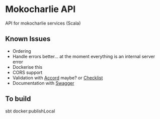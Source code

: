 # Mokocharlie API

API for mokocharlie services (Scala)

## Known Issues

- Ordering
- Handle errors better... at the moment everything is an internal server error
- Dockerise this
- CORS support
- Validation with [Accord](https://github.com/wix/accord) maybe? or [Checklist](https://github.com/davegurnell/checklist/tree/0.4.0)
- Documentation with [Swagger](https://github.com/swagger-akka-http/swagger-akka-http)


## To build

sbt docker:publishLocal
